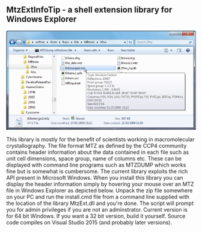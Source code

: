 MtzExtInfoTip - a shell extension library for Windows Explorer
----------------------------------------------------------------
![alt text](MtzExtInfoTip.jpg)

This library is mostly for the benefit of scientists working in macromolecular crystallography. 
The file format MTZ as defined by the CCP4 community contains header information about the data contained 
in each file such as unit cell dimensions, space group, name of columns etc. These can be displayed with command 
line programs such as MTZDUMP which works fine but is somewhat is cumbersome. The current library exploits the rich 
API present in Microsoft Windows. When you install this library you can display the header information simply by 
hovering your mouse over an MTZ file in Windows Explorer as depicted below. 
Unpack the zip file somewhere on your PC and run the install.cmd file from a command line supplied with the location of the 
library MtzExt.dll and you're done. The script will prompt you for admin privileges if you are not an adminstrator. 
Current version is for 64 bit Windows. If you want a 32 bit version, build it yourself. Source code compiles on Visual Studio 2015 
(and probably later versions).

